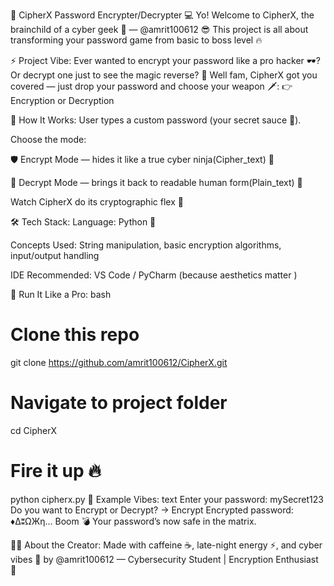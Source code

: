 🔐 CipherX Password Encrypter/Decrypter 💻
Yo! Welcome to CipherX, the brainchild of a cyber geek 🧠 — @amrit100612 😎
This project is all about transforming your password game from basic to boss level 🔥

⚡ Project Vibe:
Ever wanted to encrypt your password like a pro hacker 🕶️?
Or decrypt one just to see the magic reverse? 🧩
Well fam, CipherX got you covered — just drop your password and choose your weapon 🗡️:
👉 Encryption or Decryption

🧠 How It Works:
User types a custom password (your secret sauce 🫢).

Choose the mode:

🛡️ Encrypt Mode — hides it like a true cyber ninja(Cipher_text) 🥷

🧮 Decrypt Mode — brings it back to readable human form(Plain_text) 👀

Watch CipherX do its cryptographic flex 💫

🛠️ Tech Stack:
Language: Python 🐍

Concepts Used: String manipulation, basic encryption algorithms, input/output handling

IDE Recommended: VS Code / PyCharm (because aesthetics matter )

🚀 Run It Like a Pro:
bash
# Clone this repo
git clone https://github.com/amrit100612/CipherX.git

# Navigate to project folder
cd CipherX

# Fire it up 🔥
python cipherx.py
💬 Example Vibes:
text
Enter your password: mySecret123
Do you want to Encrypt or Decrypt? -> Encrypt
Encrypted password: ♦∆ʬΩЖη...
Boom 💣 Your password’s now safe in the matrix.

🧑‍💻 About the Creator:
Made with caffeine ☕, late-night energy ⚡, and cyber vibes 👾 by
@amrit100612 — Cybersecurity Student | Encryption Enthusiast 🧬